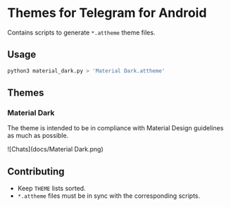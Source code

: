# Themes for Telegram for Android

Contains scripts to generate `*.attheme` theme files.

## Usage

```sh
python3 material_dark.py > 'Material Dark.attheme'
```

## Themes

### Material Dark

The theme is intended to be in compliance with Material Design guidelines as much as possible.

![Chats](docs/Material Dark.png)

## Contributing

* Keep `THEME` lists sorted.
* `*.attheme` files must be in sync with the corresponding scripts.

